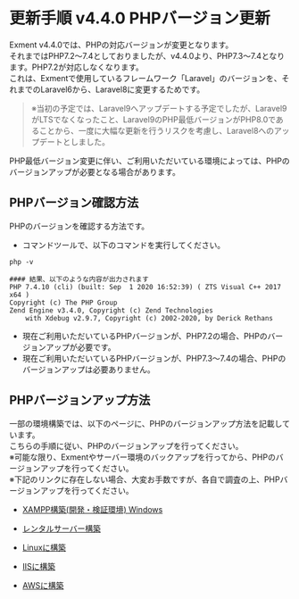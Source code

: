 # 更新手順 v4.4.0 PHPバージョン更新
Exment v4.4.0では、PHPの対応バージョンが変更となります。  
それまではPHP7.2～7.4としておりましたが、v4.4.0より、PHP7.3～7.4となります。PHP7.2が対応しなくなります。  
これは、Exmentで使用しているフレームワーク「Laravel」のバージョンを、それまでのLaravel6から、Laravel8に変更するためです。  

> ※当初の予定では、Laravel9へアップデートする予定でしたが、Laravel9がLTSでなくなったこと、Laravel9のPHP最低バージョンがPHP8.0であることから、一度に大幅な更新を行うリスクを考慮し、Laravel8へのアップデートとしました。

PHP最低バージョン変更に伴い、ご利用いただいている環境によっては、PHPのバージョンアップが必要となる場合があります。　　

## PHPバージョン確認方法

PHPのバージョンを確認する方法です。

- コマンドツールで、以下のコマンドを実行してください。

```
php -v

#### 結果、以下のような内容が出力されます
PHP 7.4.10 (cli) (built: Sep  1 2020 16:52:39) ( ZTS Visual C++ 2017 x64 )
Copyright (c) The PHP Group
Zend Engine v3.4.0, Copyright (c) Zend Technologies
    with Xdebug v2.9.7, Copyright (c) 2002-2020, by Derick Rethans
```

- 現在ご利用いただいているPHPバージョンが、PHP7.2の場合、PHPのバージョンアップが必要です。
- 現在ご利用いただいているPHPバージョンが、PHP7.3～7.4の場合、PHPのバージョンアップは必要ありません。

## PHPバージョンアップ方法

一部の環境構築では、以下のページに、PHPのバージョンアップ方法を記載しています。  
こちらの手順に従い、PHPのバージョンアップを行ってください。  
※可能な限り、Exmentやサーバー環境のバックアップを行ってから、PHPのバージョンアップを行ってください。  
※下記のリンクに存在しない場合、大変お手数ですが、各自で調査の上、PHPバージョンアップを行ってください。

- [XAMPP構築(開発・検証環境) Windows](/ja/install_xampp)  

- [レンタルサーバー構築](/ja/install_rental)  

- [Linuxに構築](/ja/install_linux)  

- [IISに構築](/ja/install_iis)  

- [AWSに構築](/ja/install_aws)  

